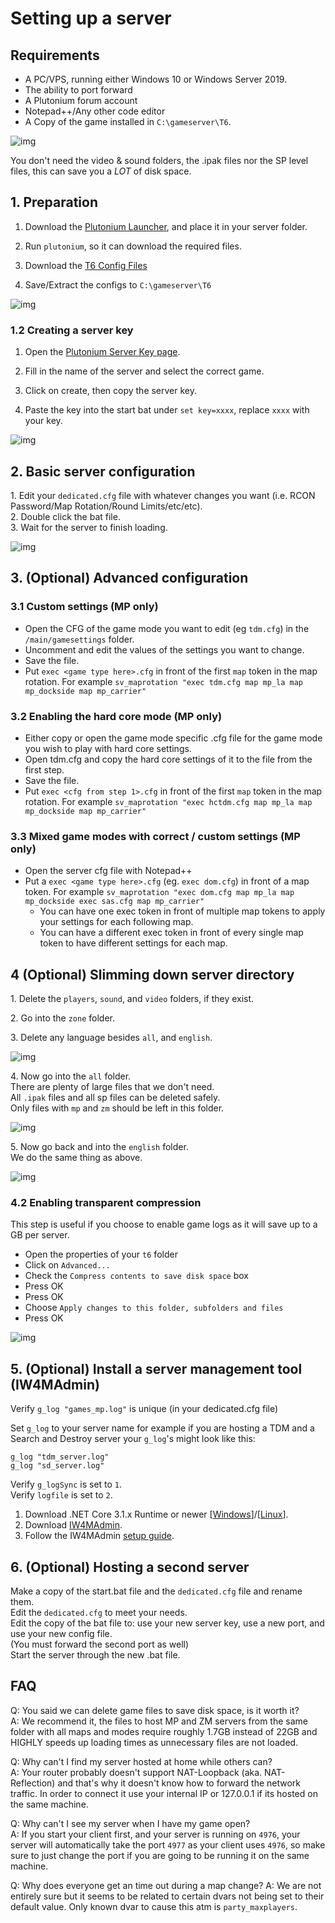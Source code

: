 # Setting up a server

## Requirements

* A PC/VPS, running either Windows 10 or Windows Server 2019.
* The ability to port forward
* A Plutonium forum account
* Notepad++/Any other code editor
* A Copy of the game installed in `C:\gameserver\T6`.

![img](https://i.imgur.com/DK0c5MD.png)

<Alert variant="tip">

You don't need the video & sound folders, the .ipak files nor the SP level files, this can save you a *LOT* of disk space.

</Alert>

## 1. Preparation

1. Download the [Plutonium Launcher](https://cdn.plutonium.pw/updater/plutonium.exe), and place it in your server folder.

2. Run `plutonium`, so it can download the required files.

2. Download the [T6 Config Files](https://github.com/xerxes-at/T6ServerConfigs/archive/master.zip)

3. Save/Extract the configs to `C:\gameserver\T6`

![img](https://i.imgur.com/yAzrEKR.png)

### 1.2 Creating a server key

1. Open the [Plutonium Server Key page](https://platform.plutonium.pw/serverkeys).

2. Fill in the name of the server and select the correct game.

3. Click on create, then copy the server key.

4. Paste the key into the start bat under `set key=xxxx`, replace `xxxx` with your key.

![img](https://i.imgur.com/H1ko3Gl.png)


## 2. Basic server configuration

1\. Edit your `dedicated.cfg` file with whatever changes you want (i.e. RCON Password/Map Rotation/Round Limits/etc/etc).  
2\. Double click the bat file.  
3\. Wait for the server to finish loading.  

![img](https://i.imgur.com/0BaYCo6.png)

## 3. (Optional) Advanced configuration

### 3.1 Custom settings (MP only)
* Open the CFG of the game mode you want to edit (eg `tdm.cfg`) in the `/main/gamesettings` folder.
* Uncomment and edit the values of the settings you want to change.
* Save the file.
* Put `exec <game type here>.cfg` in front of the first `map` token in the map rotation.
For example `sv_maprotation "exec tdm.cfg map mp_la map mp_dockside map mp_carrier"`

### 3.2 Enabling the hard core mode (MP only)
* Either copy or open the game mode specific .cfg file for the game mode you wish to play with hard core settings.
* Open tdm.cfg and copy the hard core settings of it to the file from the first step.
* Save the file.
* Put `exec <cfg from step 1>.cfg` in front of the first `map` token in the map rotation.
For example `sv_maprotation "exec hctdm.cfg map mp_la map mp_dockside map mp_carrier"`

### 3.3 Mixed game modes with correct / custom settings (MP only)
* Open the server cfg file with Notepad++
* Put a `exec <game type here>.cfg` (eg. `exec dom.cfg`) in front of a map token.
For example `sv_maprotation "exec dom.cfg map mp_la map mp_dockside exec sas.cfg map mp_carrier"`
  * You can have one exec token in front of multiple map tokens to apply your settings for each following map.
  * You can have a different exec token in front of every single map token to have different settings for each map.
  
## 4 (Optional) Slimming down server directory

1\. Delete the `players`, `sound`, and `video` folders, if they exist.

2\. Go into the `zone` folder.

3\. Delete any language besides `all`, and `english`.

![img](https://i.imgur.com/MAiRHhx.png)

4\. Now go into the `all` folder.  
There are plenty of large files that we don't need.  
All `.ipak` files and all sp files can be deleted safely.  
Only files with `mp` and `zm` should be left in this folder.  

![img](https://i.imgur.com/R1XhPI9.png)

5\. Now go back and into the `english` folder.  
We do the same thing as above.

![img](https://i.imgur.com/2mmlW9n.png)

### 4.2 Enabling transparent compression
This step is useful if you choose to enable game logs as it will save up to a GB per server.
* Open the properties of your `t6` folder
* Click on `Advanced...`
* Check the `Compress contents to save disk space` box
* Press OK
* Press OK
* Choose `Apply changes to this folder, subfolders and files`
* Press OK

![img](https://i.imgur.com/FClNlwR.png)

## 5. (Optional) Install a server management tool (IW4MAdmin)

Verify `g_log "games_mp.log"` is unique (in your dedicated.cfg file)

<Alert variant="tip">

Set `g_log` to your server name for example if you are hosting a TDM and a Search and Destroy server your `g_log`'s might look like this:

`g_log "tdm_server.log"`  
`g_log "sd_server.log"`

</Alert>

Verify `g_logSync` is set to `1`.  
Verify `logfile` is set to `2`.  
1. Download .NET Core 3.1.x Runtime or newer [[Windows](https://dotnet.microsoft.com/download/dotnet-core/thank-you/runtime-aspnetcore-3.1.4-windows-hosting-bundle-installer)]/[[Linux](https://docs.microsoft.com/en-us/dotnet/core/install/linux-package-manager-ubuntu-1910)].
2. Download [IW4MAdmin](https://github.com/RaidMax/IW4M-Admin/releases).
3. Follow the IW4MAdmin [setup guide](https://github.com/RaidMax/IW4M-Admin/wiki/Getting-Started).


## 6. (Optional) Hosting a second server
Make a copy of the start.bat file and the `dedicated.cfg` file and rename them.  
Edit the `dedicated.cfg` to meet your needs.  
Edit the copy of the bat file to: use your new server key, use a new port, and use your new config file.  
(You must forward the second port as well)  
Start the server through the new .bat file.  

## FAQ

Q: You said we can delete game files to save disk space, is it worth it?  
A: We recommend it, the files to host MP and ZM servers from the same folder with all maps and modes require roughly 1.7GB instead of 22GB and HIGHLY speeds up loading times as unnecessary files are not loaded.

Q: Why can't I find my server hosted at home while others can?  
A: Your router probably doesn't support NAT-Loopback (aka. NAT-Reflection) and that's why it doesn't know how to forward the network traffic. In order to connect it use your internal IP or 127.0.0.1 if its hosted on the same machine.  

Q: Why can't I see my server when I have my game open?  
A: If you start your client first, and your server is running on `4976`, your server will automatically take the port `4977` as your client uses `4976`, so make sure to just change the port if you are going to be running it on the same machine.  

Q: Why does everyone get an time out during a map change?
A: We are not entirely sure but it seems to be related to certain dvars not being set to their default value. Only known dvar to cause this atm is `party_maxplayers`.
